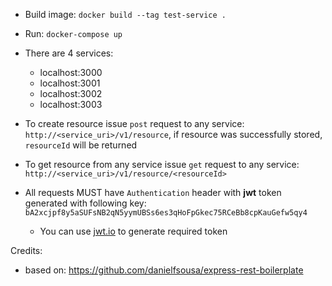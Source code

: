 - Build image: `docker build --tag test-service .`
- Run: `docker-compose up`

- There are 4 services:

    - localhost:3000
    - localhost:3001
    - localhost:3002
    - localhost:3003

- To create resource issue `post` request to any service: `http://<service_uri>/v1/resource`, 
if resource was successfully stored, `resourceId` will be returned
  
- To get resource from any service issue `get` request to any service:
`http://<service_uri>/v1/resource/<resourceId>`
  
- All requests MUST have `Authentication` header with **jwt** token generated 
with following key: `bA2xcjpf8y5aSUFsNB2qN5yymUBSs6es3qHoFpGkec75RCeBb8cpKauGefw5qy4`
  - You can use [jwt.io](jwt.io) to generate required token

Credits:
  - based on: https://github.com/danielfsousa/express-rest-boilerplate
